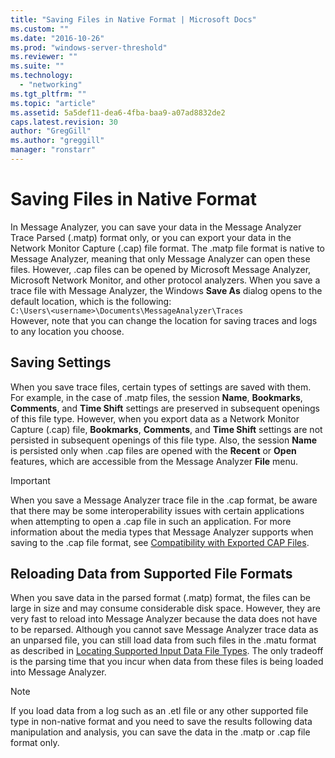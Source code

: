 ```yaml
---
title: "Saving Files in Native Format | Microsoft Docs"
ms.custom: ""
ms.date: "2016-10-26"
ms.prod: "windows-server-threshold"
ms.reviewer: ""
ms.suite: ""
ms.technology: 
  - "networking"
ms.tgt_pltfrm: ""
ms.topic: "article"
ms.assetid: 5a5def11-dea6-4fba-baa9-a07ad8832de2
caps.latest.revision: 30
author: "GregGill"
ms.author: "greggill"
manager: "ronstarr"
---
```

# Saving Files in Native Format
In Message Analyzer, you can save your data in the Message Analyzer Trace Parsed (.matp) format only, or you can export your data in the Network Monitor Capture (.cap) file format. The .matp file format is native to Message Analyzer, meaning that only Message Analyzer can open these files. However, .cap files can be opened by Microsoft Message Analyzer, Microsoft Network Monitor, and other protocol analyzers. When you save a trace file with Message Analyzer, the Windows **Save As** dialog opens to the default location, which is the following:  
`C:\Users\<username>\Documents\MessageAnalyzer\Traces`  
However, note that you can change the location for saving traces and logs to any location you choose.  
  
## Saving Settings  
 When you save trace files, certain types of settings are saved with them. For example, in the case of .matp files, the session **Name**, **Bookmarks**, **Comments**, and **Time Shift** settings are preserved in subsequent openings of this file type. However, when you export data as a Network Monitor Capture (.cap) file, **Bookmarks**, **Comments**, and **Time Shift** settings are not persisted in subsequent openings of this file type. Also, the session **Name** is persisted only when .cap files are opened with the **Recent** or **Open** features, which are accessible from the Message Analyzer **File** menu.  
  
> [!IMPORTANT]
>  When you save a Message Analyzer trace file in the .cap format, be aware that there may be some interoperability issues with certain applications when attempting to open a .cap file in such an application. For more information about the media types that Message Analyzer supports when saving to the .cap file format, see [Compatibility with Exported CAP Files](../messageanalyzer_content/compatibility-with-exported-cap-files.md).  
  
## Reloading Data from Supported File Formats  
 When you save data in the parsed format (.matp) format, the files can be large in size and may consume considerable disk space. However, they are very fast to reload into Message Analyzer because the data does not have to be reparsed. Although you cannot save Message Analyzer trace data as an unparsed file, you can still load data from such files in the .matu format as described in [Locating Supported Input Data File Types](../messageanalyzer_content/locating-supported-input-data-file-types.md). The only tradeoff is the parsing time that you incur when data from these files is being loaded into Message Analyzer.  
  
> [!NOTE]
>  If you load data from a log such as an .etl file or any other supported file type in non-native format and you need to save the results following data manipulation and analysis, you can save the data in the .matp or .cap file format only.